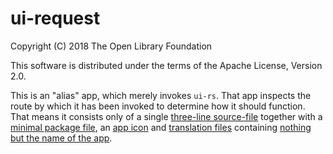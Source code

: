 # ui-request

Copyright (C) 2018 The Open Library Foundation

This software is distributed under the terms of the Apache License, Version 2.0.

This is an "alias" app, which merely invokes `ui-rs`. That app inspects the route by which it has been invoked to determine how it should function. That means it consists only of a single [three-line source-file](index.js) together with a [minimal package file](package.json), an [app icon](icons/app.svg) and [translation files](translations) containing [nothing but the name of the app](translations/ui-request/en_US.json).

